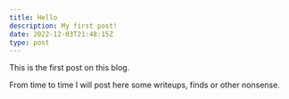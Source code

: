 ```yaml
---
title: Hello
description: My first post!
date: 2022-12-03T21:48:15Z
type: post
---
```


This is the first post on this blog.

From time to time I will post here some writeups, finds or other nonsense.
